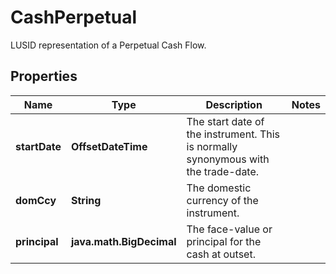 

# CashPerpetual

LUSID representation of a Perpetual Cash Flow.

## Properties

| Name | Type | Description | Notes |
|------------ | ------------- | ------------- | -------------|
|**startDate** | **OffsetDateTime** | The start date of the instrument. This is normally synonymous with the trade-date. |  |
|**domCcy** | **String** | The domestic currency of the instrument. |  |
|**principal** | **java.math.BigDecimal** | The face-value or principal for the cash at outset. |  |



